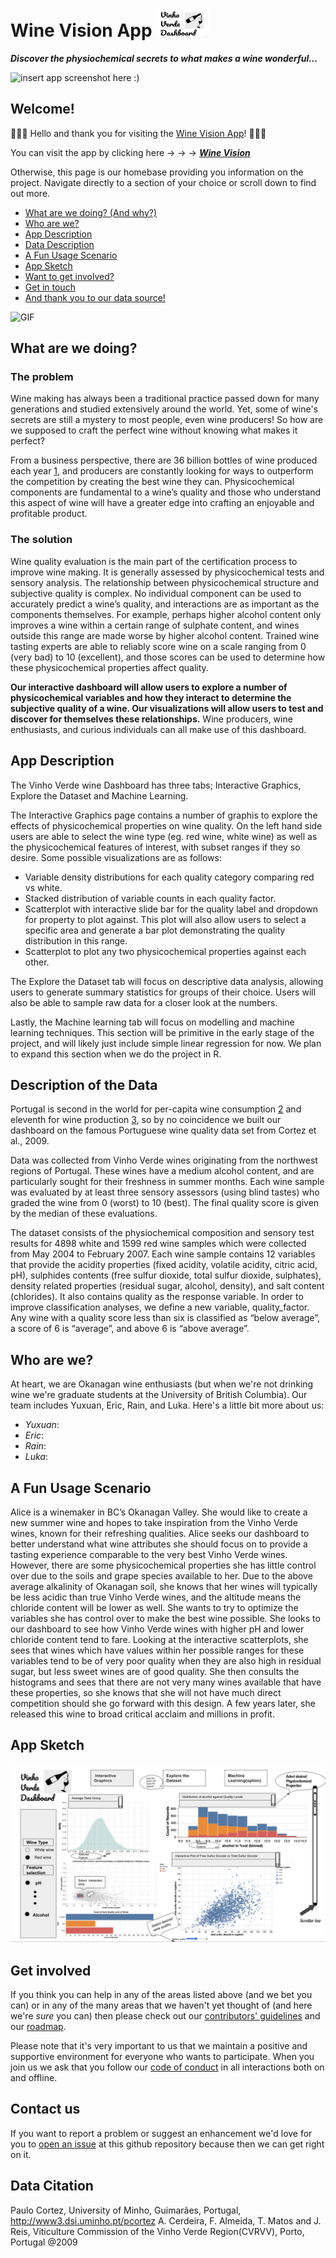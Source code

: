 # **Wine Vision App** <img src="src/assets/logo.png" width="85" height="45" /> 
***Discover the physiochemical secrets to what makes a wine wonderful...***

![insert app screenshot here :)]()

## Welcome!
:confetti_ball::balloon::confetti_ball: Hello and thank you for visiting the [Wine Vision App](https://wine-vision.herokuapp.com/)! :confetti_ball::balloon::confetti_ball: 

You can visit the app by clicking here &rarr; &rarr; &rarr; [***Wine Vision***](https://wine-vision.herokuapp.com/)

Otherwise, this page is our homebase providing you information on the project. 
Navigate directly to a section of your choice or scroll down to find out more.

* [What are we doing? (And why?)](#what-are-we-doing)
* [Who are we?](#who-are-we)
* [App Description](#app-description)
* [Data Description](#description-of-the-data)
* [A Fun Usage Scenario](#a-fun-usage-scenario)
* [App Sketch](#app-sketch)
* [Want to get involved?](#get-involved)
* [Get in touch](#contact-us)
* [And thank you to our data source!](#data-citation)

![GIF](https://media1.giphy.com/media/lNWY2wwQx21NoXwBGF/giphy.gif)

## What are we doing?
### The problem
Wine making has always been a traditional practice passed down for many generations and studied extensively around the world. Yet, some of wine's secrets are still a mystery to most people, even wine producers! So how are we supposed to craft the perfect wine without knowing what makes it perfect?

From a business perspective, there are 36 billion bottles of wine produced each year [1](https://www.winespectator.com/articles/how-many-bottles-of-wine-are-there-in-the-world-46410), and producers are constantly looking for ways to outperform the competition by creating the best wine they can. Physicochemical components are fundamental to a wine’s quality and those who understand this aspect of wine will have a greater edge into crafting an enjoyable and profitable product. 

### The solution
Wine quality evaluation is the main part of the certification process to improve wine making. It is generally assessed by physicochemical tests and sensory analysis. The relationship between physicochemical structure and subjective quality is complex. No individual component can be used to accurately predict a wine’s quality, and interactions are as important as the components themselves. For example, perhaps higher alcohol content only improves a wine within a certain range of sulphate content, and wines outside this range are made worse by higher alcohol content. Trained wine tasting experts are able to reliably score wine on a scale ranging from 0 (very bad) to 10 (excellent), and those scores can be used to determine how these physicochemical properties affect quality. 

**Our interactive dashboard will allow users to explore a number of physicochemical variables and how they interact to determine the subjective quality of a wine. Our visualizations will allow users to test and discover for themselves these relationships.** Wine producers, wine enthusiasts, and curious individuals can all make use of this dashboard.


## App Description
The Vinho Verde wine Dashboard has three tabs; Interactive Graphics, Explore the Dataset and Machine Learning.

The Interactive Graphics page contains a number of graphis to explore the effects of physicochemical properties on wine quality. On the left hand side users are able to select the wine type (eg. red wine, white wine) as well as the physicochemical features of interest, with subset ranges if they so desire. Some possible visualizations are as follows:

- Variable density distributions for each quality category comparing red vs white.
- Stacked distribution of variable counts in each quality factor.
- Scatterplot with interactive slide bar for the quality label and dropdown for property to plot against. This plot will also allow users to select a specific area and generate a bar plot demonstrating the quality distribution in this range.
- Scatterplot to plot any two physicochemical properties against each other.

The Explore the Dataset tab will focus on descriptive data analysis, allowing users to generate summary statistics for groups of their choice. Users will also be able to sample raw data for a closer look at the numbers.

Lastly, the Machine learning tab will focus on modelling and machine learning techniques. This section will be primitive in the early stage of the project, and will likely just include simple linear regression for now. We plan to expand this section when we do the project in R.


## Description of the Data
Portugal is second in the world for per-capita wine consumption [2](https://www.nationmaster.com/nmx/ranking/wine-consumption-per-capita) and eleventh for wine production [3](https://en.wikipedia.org/wiki/List_of_wine-producing_regions), so by no coincidence we built our dashboard on the famous Portuguese wine quality data set from Cortez et al., 2009. 

Data was collected from Vinho Verde wines originating from the northwest regions of Portugal. These wines have a medium alcohol content, and are particularly sought for their freshness in summer months. Each wine sample was evaluated by at least three sensory assessors (using blind tastes) who graded the wine from 0 (worst) to 10 (best). The final quality score is given by the median of these evaluations.

The dataset consists of the physiochemical composition and sensory test results for 4898 white and 1599 red wine samples which were collected from May 2004 to February 2007. Each wine sample contains 12 variables that provide the acidity properties (fixed acidity, volatile acidity, citric acid, pH), sulphides contents (free sulfur dioxide, total sulfur dioxide, sulphates), density related properties (residual sugar, alcohol, density), and salt content (chlorides). It also contains quality as the response variable. In order to improve classification analyses, we define a new variable, quality_factor. Any wine with a quality score less than six is classified as “below average”, a score of 6 is “average”, and above 6 is “above average”.

## Who are we?
At heart, we are Okanagan wine enthusiasts (but when we're not drinking wine we're graduate students at the University of British Columbia). 
Our team includes Yuxuan, Eric, Rain, and Luka. Here's a little bit more about us:
- *Yuxuan*:
- *Eric*:
- *Rain*:
- *Luka*:

## A Fun Usage Scenario
Alice is a winemaker in BC’s Okanagan Valley. She would like to create a new summer wine and hopes to take inspiration from the Vinho Verde wines, known for their refreshing qualities. Alice seeks our dashboard to better understand what wine attributes she should focus on to provide a tasting experience comparable to the very best Vinho Verde wines. However, there are some physicochemical properties she has little control over due to the soils and grape species available to her. Due to the above average alkalinity of Okanagan soil, she knows that her wines will typically be less acidic than true Vinho Verde wines, and the altitude means the chloride content will be lower as well. She wants to try to optimize the variables she has control over to make the best wine possible. She looks to our dashboard to see how Vinho Verde wines with higher pH and lower chloride content tend to fare. Looking at the interactive scatterplots, she sees that wines which have values within her possible ranges for these variables tend to be of very poor quality when they are also high in residual sugar, but less sweet wines are of good quality. She then consults the histograms and sees that there are not very many wines available that have these properties, so she knows that she will not have much direct competition should she go forward with this design. A few years later, she released this wine to broad critical acclaim and millions in profit.

## App Sketch
![App Sketch](app_sketch.png)


## Get involved
If you think you can help in any of the areas listed above (and we bet you can) or in any of the many areas that we haven't yet thought of (and here we're *sure* you can) then please check out our [contributors' guidelines](CONTRIBUTING.md) and our [roadmap](../../issues/1).

Please note that it's very important to us that we maintain a positive and supportive environment for everyone who wants to participate. When you join us we ask that you follow our [code of conduct](CODE_OF_CONDUCT.md) in all interactions both on and offline.

## Contact us
If you want to report a problem or suggest an enhancement we'd love for you to [open an issue](../../issues) at this github repository because then we can get right on it.

## Data Citation
Paulo Cortez, University of Minho, Guimarães, Portugal, http://www3.dsi.uminho.pt/pcortez
A. Cerdeira, F. Almeida, T. Matos and J. Reis, Viticulture Commission of the Vinho Verde Region(CVRVV), Porto, Portugal
@2009
